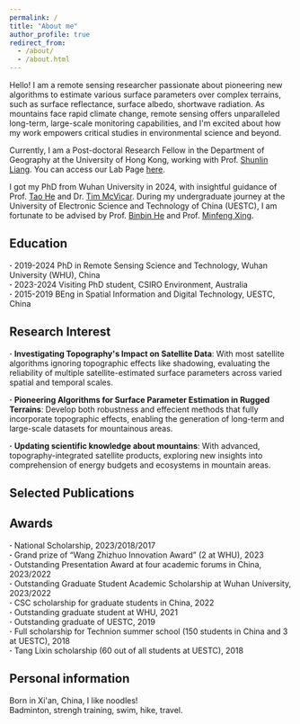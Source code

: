 ```yaml
---
permalink: /
title: "About me"
author_profile: true
redirect_from: 
  - /about/
  - /about.html
---
```


Hello! I am a remote sensing researcher passionate about pioneering new algorithms to estimate various surface parameters over complex terrains, such as surface reflectance, surface albedo, shortwave radiation. As mountains face rapid climate change, remote sensing offers unparalleled long-term, large-scale monitoring capabilities, and I'm excited about how my work empowers critical studies in environmental science and beyond.

Currently, I am a Post-doctoral Research Fellow in the Department of Geography at the University of Hong Kong, working with Prof. [Shunlin Liang](https://geog.hku.hk/sl-liang). You can access our Lab Page [here](https://jcqrs.hku.hk/). 

I got my PhD from Wuhan University in 2024, with insightful guidance of Prof. [Tao He](https://jszy.whu.edu.cn/hetao1/zh_CN/) and Dr. [Tim McVicar](https://people.csiro.au/M/T/Tim-Mcvicar). During my undergraduate journey at the University of Electronic Science and Technology of China (UESTC), I am fortunate to be advised by Prof. [Binbin He](https://faculty.uestc.edu.cn/hebinbin/zh_CN/index.htm) and Prof. [Minfeng Xing](https://faculty.uestc.edu.cn/xingminfeng/zh_CN/index.htm).

Education
------
**·** 2019-2024 PhD in Remote Sensing Science and Technology, Wuhan University (WHU), China  
**·** 2023-2024 Visiting PhD student, CSIRO Environment, Australia  
**·** 2015-2019 BEng in Spatial Information and Digital Technology, UESTC, China

Research Interest
------
**·** **Investigating Topography's Impact on Satellite Data**: With most satellite algorithms ignoring topographic effects like shadowing, evaluating the reliability of multiple satellite-estimated surface parameters across varied spatial and temporal scales.

**·** **Pioneering Algorithms for Surface Parameter Estimation in Rugged Terrains**: Develop both robustness and effecient methods that fully incorporate topographic effects, enabling the generation of long-term and large-scale datasets for mountainous areas.

**·** **Updating scientific knowledge about mountains**: With advanced, topography-integrated satellite products, exploring new insights into comprehension of energy budgets and ecosystems in mountain areas.

Selected Publications
------


Awards
------
**·** National Scholarship, 2023/2018/2017  
**·** Grand prize of “Wang Zhizhuo Innovation Award” (2 at WHU), 2023  
**·** Outstanding Presentation Award at four academic forums in China, 2023/2022  
**·** Outstanding Graduate Student Academic Scholarship at Wuhan University, 2023/2022  
**·** CSC scholarship for graduate students in China, 2022  
**·** Outstanding graduate student at WHU, 2021  
**·** Outstanding graduate of UESTC, 2019  
**·** Full scholarship for Technion summer school (150 students in China and 3 at UESTC), 2018  
**·** Tang Lixin scholarship (60 out of all students at UESTC), 2018  

Personal information
------
Born in Xi'an, China, I like noodles!  
Badminton, strengh training, swim, hike, travel.

